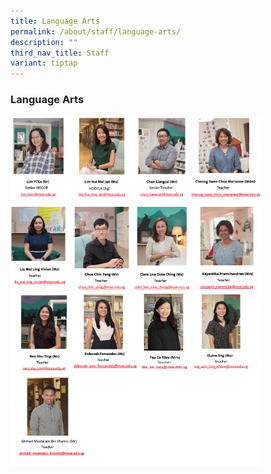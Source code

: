 ```yaml
---
title: Language Arts
permalink: /about/staff/language-arts/
description: ""
third_nav_title: Staff
variant: tiptap
---
```

### Language Arts

<img src="/images/la updated 1.png" style="width:80%">